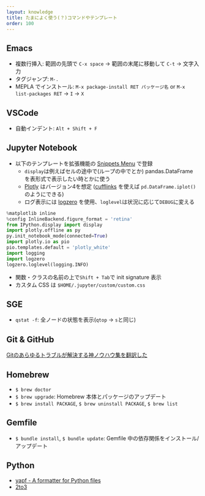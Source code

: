 ```yaml
---
layout: knowledge
title: たまによく使う(？)コマンドやテンプレート
order: 100
---
```


## Emacs

* 複数行挿入: 範囲の先頭で `C-x space` -> 範囲の末尾に移動して `C-t` -> 文字入力
* タグジャンプ: `M-.`
* MEPLA でインストール: `M-x package-install RET パッケージ名` or `M-x list-packages RET` -> `I` -> `X`

## VSCode

* 自動インデント: `Alt + Shift + F`

## Jupyter Notebook

* 以下のテンプレートを拡張機能の [Snippets Menu](https://jupyter-contrib-nbextensions.readthedocs.io/en/latest/nbextensions/snippets_menu/readme.html) で登録
   * `display`は例えばセルの途中で(ループの中でとか) pandas.DataFrame を表形式で表示したい時とかに使う
   * [Plotly](https://plot.ly/python/) はバージョン4を想定 ([cufflinks](https://github.com/santosjorge/cufflinks) を使えば `pd.DataFrame.iplot()` のようにできる)
   * ログ表示には [logzero](https://logzero.readthedocs.io/en/latest/) を使用、`loglevel`は状況に応じて`DEBUG`に変える

```python
%matplotlib inline
%config InlineBackend.figure_format = 'retina'
from IPython.display import display
import plotly.offline as py
py.init_notebook_mode(connected=True)
import plotly.io as pio
pio.templates.default = 'plotly_white'
import logging
import logzero
logzero.loglevel(logging.INFO)
```

* 関数・クラスの名前の上で`Shift + Tab`で init signature 表示
* カスタム CSS は `$HOME/.jupyter/custom/custom.css`

## SGE

* `qstat -f`: 全ノードの状態を表示(`qtop` -> `s`と同じ)

## Git & GitHub

[Gitのあらゆるトラブルが解決する神ノウハウ集を翻訳した](https://blog.labot.jp/entry/2019/07/01/183204)

## Homebrew

- `$ brew doctor`
- `$ brew upgrade`: Homebrew 本体とパッケージのアップデート
- `$ brew install PACKAGE`, `$ brew uninstall PACKAGE`, `$ brew list`

## Gemfile

* `$ bundle install`, `$ bundle update`: Gemfile 中の依存関係をインストール/アップデート

## Python

* [yapf - A formatter for Python files](https://github.com/google/yapf)
* [2to3](https://docs.python.org/ja/3/library/2to3.html)
